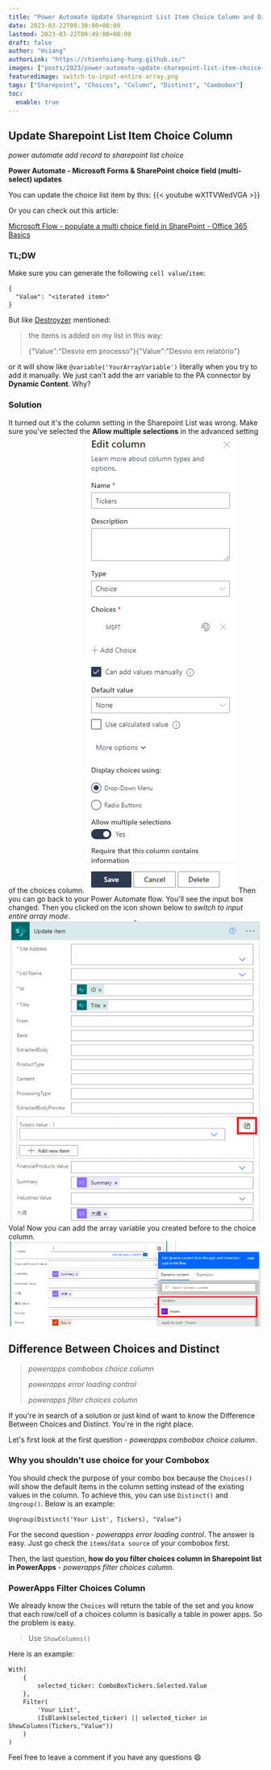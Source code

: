 ```yaml
---
title: "Power Automate Update Sharepoint List Item Choice Column and Difference Between Choices and Distinct"
date: 2023-03-22T09:30:00+08:00
lastmod: 2023-03-22T09:49:00+08:00
draft: false
author: "Hsiang"
authorLink: "https://chienhsiang-hung.github.io/"
images: ["posts/2023/power-automate-update-sharepoint-list-item-choice-column-and-difference-between-choices-and-distinct/switch-to-input-entire-array.png"]
featuredimage: switch-to-input-entire-array.png
tags: ["Sharepoint", "Choices", "Column", "Distinct", "Combobox"]
toc:
  enable: true
---
```

## Update Sharepoint List Item Choice Column
*power automate add record to sharepoint list choice*

**Power Automate - Microsoft Forms & SharePoint choice field (multi-select) updates**

You can update the choice list item by this:
{{< youtube wX1TVWedVGA >}}

Or you can check out this article:

[Microsoft Flow - populate a multi choice field in SharePoint - Office 365 Basics](https://365basics.com/microsoft-flow-populate-a-multi-choice-field-in-sharepoint/)
### TL;DW
Make sure you can generate the following `cell value`/`item`:
```
{
  "Value": "<iterated item>"
}
```
But like [Destroyzer](https://www.youtube.com/channel/UCoKVtS-C2ON7pP9MxXB5-NQ) mentioned:
> the items is added on my list in this way:
> 
> {"Value":"Desvio em processo"}{"Value":"Desvio em relatório"}

or it will show like `@variable('YourArrayVariable')` literally when you try to add it manually. We just can't add the arr variable to the PA connector by **Dynamic Content**. Why?

### Solution
It turned out it's the column setting in the Sharepoint List was wrong. Make sure you've selected the **Allow multiple selections** in the advanced setting of the choices column.
![column-setting-choice-AllowMultipleSelections.png](column-setting-choice-AllowMultipleSelections.png "column-setting-choice-AllowMultipleSelections")
Then you can go back to your Power Automate flow. You'll see the input box changed. Then you clicked on the icon shown below to *switch to input entire array mode*.
![switch-to-input-entire-array.png](switch-to-input-entire-array.png "switch-to-input-entire-array")
Vola! Now you can add the array variable you created before to the choice column.
![you-will-be-able-to-see-your-arr.png](you-will-be-able-to-see-your-arr.png "you-will-be-able-to-see-your-arr")

## Difference Between Choices and Distinct
> *powerapps combobox choice column*
>
> *powerapps error loading control*
>
> *powerapps filter choices column*

If you're in search of a solution or just kind of want to know the Difference Between Choices and Distinct. You're in the right place.

Let's first look at the first question - *powerapps combobox choice column*.

### Why you shouldn't use choice for your Combobox
You should check the purpose of your combo box because the `Choices()` will show the default items in the column setting instead of the existing values in the column. To achieve this, you can use `Distinct()` and `Ungroup()`. Below is an example:
```
Ungroup(Distinct('Your List', Tickers), "Value")
```

For the second question - *powerapps error loading control*. The answer is easy. Just go check the `items`/`data source` of your combobox first.

Then, the last question, **how do you filter choices column in Sharepoint list in PowerApps** - *powerapps filter choices column*.
### PowerApps Filter Choices Column
We already know the `Choices` will return the table of the set and you know that each row/cell of a choices column is basically a table in power apps. So the problem is easy.

> Use `ShowColumns()`

Here is an example:
```
With(
    {
        selected_ticker: ComboBoxTickers.Selected.Value
    },
    Filter(
        'Your List',
        (IsBlank(selected_ticker) || selected_ticker in ShowColumns(Tickers,"Value"))
    )
)
```
Feel free to leave a comment if you have any questions :smile: